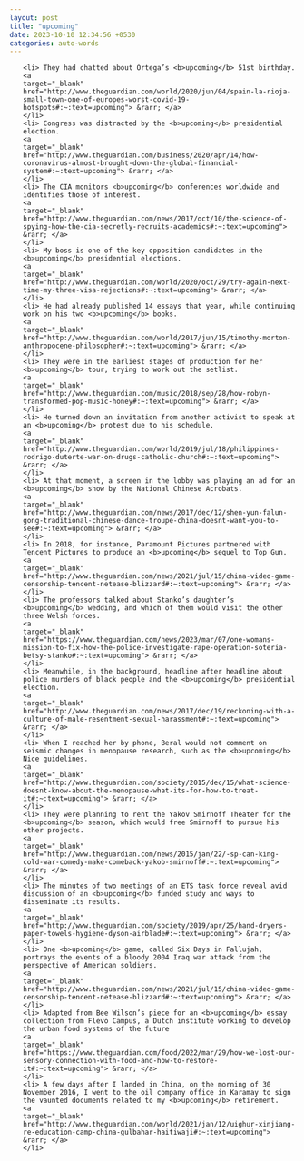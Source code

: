 ```yaml
---
layout: post
title: "upcoming"
date: 2023-10-10 12:34:56 +0530
categories: auto-words
---
```

<ol>

    <li> They had chatted about Ortega’s <b>upcoming</b> 51st birthday.
    <a 
    target="_blank" 
    href="http://www.theguardian.com/world/2020/jun/04/spain-la-rioja-small-town-one-of-europes-worst-covid-19-hotspots#:~:text=upcoming"> &rarr; </a>
    </li>
    <li> Congress was distracted by the <b>upcoming</b> presidential election.
    <a 
    target="_blank" 
    href="http://www.theguardian.com/business/2020/apr/14/how-coronavirus-almost-brought-down-the-global-financial-system#:~:text=upcoming"> &rarr; </a>
    </li>
    <li> The CIA monitors <b>upcoming</b> conferences worldwide and identifies those of interest.
    <a 
    target="_blank" 
    href="http://www.theguardian.com/news/2017/oct/10/the-science-of-spying-how-the-cia-secretly-recruits-academics#:~:text=upcoming"> &rarr; </a>
    </li>
    <li> My boss is one of the key opposition candidates in the <b>upcoming</b> presidential elections.
    <a 
    target="_blank" 
    href="http://www.theguardian.com/world/2020/oct/29/try-again-next-time-my-three-visa-rejections#:~:text=upcoming"> &rarr; </a>
    </li>
    <li> He had already published 14 essays that year, while continuing work on his two <b>upcoming</b> books.
    <a 
    target="_blank" 
    href="http://www.theguardian.com/world/2017/jun/15/timothy-morton-anthropocene-philosopher#:~:text=upcoming"> &rarr; </a>
    </li>
    <li> They were in the earliest stages of production for her <b>upcoming</b> tour, trying to work out the setlist.
    <a 
    target="_blank" 
    href="http://www.theguardian.com/music/2018/sep/28/how-robyn-transformed-pop-music-honey#:~:text=upcoming"> &rarr; </a>
    </li>
    <li> He turned down an invitation from another activist to speak at an <b>upcoming</b> protest due to his schedule.
    <a 
    target="_blank" 
    href="http://www.theguardian.com/world/2019/jul/18/philippines-rodrigo-duterte-war-on-drugs-catholic-church#:~:text=upcoming"> &rarr; </a>
    </li>
    <li> At that moment, a screen in the lobby was playing an ad for an <b>upcoming</b> show by the National Chinese Acrobats.
    <a 
    target="_blank" 
    href="http://www.theguardian.com/news/2017/dec/12/shen-yun-falun-gong-traditional-chinese-dance-troupe-china-doesnt-want-you-to-see#:~:text=upcoming"> &rarr; </a>
    </li>
    <li> In 2018, for instance, Paramount Pictures partnered with Tencent Pictures to produce an <b>upcoming</b> sequel to Top Gun.
    <a 
    target="_blank" 
    href="http://www.theguardian.com/news/2021/jul/15/china-video-game-censorship-tencent-netease-blizzard#:~:text=upcoming"> &rarr; </a>
    </li>
    <li> The professors talked about Stanko’s daughter’s <b>upcoming</b> wedding, and which of them would visit the other three Welsh forces.
    <a 
    target="_blank" 
    href="https://www.theguardian.com/news/2023/mar/07/one-womans-mission-to-fix-how-the-police-investigate-rape-operation-soteria-betsy-stanko#:~:text=upcoming"> &rarr; </a>
    </li>
    <li> Meanwhile, in the background, headline after headline about police murders of black people and the <b>upcoming</b> presidential election.
    <a 
    target="_blank" 
    href="http://www.theguardian.com/news/2017/dec/19/reckoning-with-a-culture-of-male-resentment-sexual-harassment#:~:text=upcoming"> &rarr; </a>
    </li>
    <li> When I reached her by phone, Beral would not comment on seismic changes in menopause research, such as the <b>upcoming</b> Nice guidelines.
    <a 
    target="_blank" 
    href="http://www.theguardian.com/society/2015/dec/15/what-science-doesnt-know-about-the-menopause-what-its-for-how-to-treat-it#:~:text=upcoming"> &rarr; </a>
    </li>
    <li> They were planning to rent the Yakov Smirnoff Theater for the <b>upcoming</b> season, which would free Smirnoff to pursue his other projects.
    <a 
    target="_blank" 
    href="http://www.theguardian.com/news/2015/jan/22/-sp-can-king-cold-war-comedy-make-comeback-yakob-smirnoff#:~:text=upcoming"> &rarr; </a>
    </li>
    <li> The minutes of two meetings of an ETS task force reveal avid discussion of an <b>upcoming</b> funded study and ways to disseminate its results.
    <a 
    target="_blank" 
    href="http://www.theguardian.com/society/2019/apr/25/hand-dryers-paper-towels-hygiene-dyson-airblade#:~:text=upcoming"> &rarr; </a>
    </li>
    <li> One <b>upcoming</b> game, called Six Days in Fallujah, portrays the events of a bloody 2004 Iraq war attack from the perspective of American soldiers.
    <a 
    target="_blank" 
    href="http://www.theguardian.com/news/2021/jul/15/china-video-game-censorship-tencent-netease-blizzard#:~:text=upcoming"> &rarr; </a>
    </li>
    <li> Adapted from Bee Wilson’s piece for an <b>upcoming</b> essay collection from Flevo Campus, a Dutch institute working to develop the urban food systems of the future
    <a 
    target="_blank" 
    href="https://www.theguardian.com/food/2022/mar/29/how-we-lost-our-sensory-connection-with-food-and-how-to-restore-it#:~:text=upcoming"> &rarr; </a>
    </li>
    <li> A few days after I landed in China, on the morning of 30 November 2016, I went to the oil company office in Karamay to sign the vaunted documents related to my <b>upcoming</b> retirement.
    <a 
    target="_blank" 
    href="http://www.theguardian.com/world/2021/jan/12/uighur-xinjiang-re-education-camp-china-gulbahar-haitiwaji#:~:text=upcoming"> &rarr; </a>
    </li>